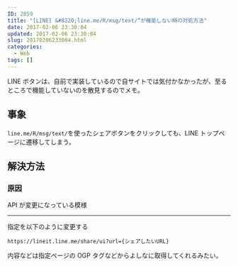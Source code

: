 ```yaml
---
ID: 2859
title: "[LINE] &#8220;line.me/R/msg/text/“が機能しない時の対処方法"
date: 2017-02-06 23:30:04
updated: 2017-02-06 23:30:04
slug: 20170206233004.html
categories:
  - Web
tags: []
---
```


LINE ボタンは、自前で実装しているので自サイトでは気付かなかったが、至るところで機能していないのを散見するのでメモ。

<!--more-->

## 事象

`line.me/R/msg/text/`を使ったシェアボタンをクリックしても、LINE トップページに遷移してしまう。

## 解決方法

### 原因

API が変更になっている模様

---

指定を以下のように変更する

```
https://lineit.line.me/share/ui?url={シェアしたいURL}
```

内容などは指定ページの OGP タグなどからよしなに取得してくれるみたい。
